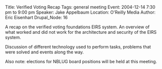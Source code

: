 Title: Verified Voting Recap
Tags: general meeting
Event: 2004-12-14 7:30 pm to 9:00 pm
Speaker: Jake Appelbaum
Location: O'Reilly Media
Author: Eric Eisenhart
Drupal_Node: 16

A recap on the verified voting foundations EIRS system. An overview of what worked and did not work for the architecture and security of the EIRS system.

Discussion of different technology used to perform tasks, problems that were solved and events along the way.

Also note: elections for NBLUG board positions will be held at this meeting.
